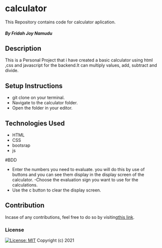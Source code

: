# calculator

This Repository contains code for calculator aplication.
##### By Fridah Joy Namudu
## Description
This is a Personal Project that i have created a basic calculator using html ,css and javascript for the backend.It can multiply values, add, subtract and divide.</div>  
## Setup Instructions
* git clone  on your terminal.
* Navigate to the calculator folder.
* Open the folder in your editor.
## Technologies Used
* HTML
* CSS
* bootsrap
* js

#BDD
- Enter the numbers you need to evaluate.
 you will do this by use of buttons and you can see them display in the display screen of the calculator.
 -Choose the evaluation sign you want to use for the calculations.
 - Use the c button to clear the display screen.
 ## Contribution
Incase of any contributions, feel free to do so by visiting[this link](https://github.com/fridahnamudu/calculator.git).
### License
[![License: MIT](https://img.shields.io/badge/License-MIT-yellow.svg)](https://opensource.org/licenses/MIT)
Copyright (c) 2021 
